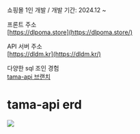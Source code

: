 쇼핑몰 1인 개발 / 개발 기간: 2024.12 ~  

프론트 주소  
[https://dlpoma.store](https://dlpoma.store/)  

API 서버 주소  
[https://dldm.kr](https://dldm.kr/)  

다양한 sql 조인 경험  
[tama-api 브랜치](https://github.com/kimtaehyun304/tama-api/blob/master/src/main/java/org/example/tamaapi/repository/item/query/ItemQueryRepository.java)  

<h1>tama-api erd</h1>

<img src="https://github.com/user-attachments/assets/1a6f9dc5-a0d3-43bc-bd43-b6a99ce217b0">

